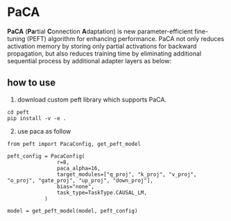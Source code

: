 # PaCA
**PaCA** (**Pa**rtial **C**onnection **A**daptation) is new parameter-efficient fine-tuning (PEFT) algorithm for enhancing performance. PaCA not only reduces activation memory by storing only partial activations for backward propagation, but also reduces training time by eliminating additional sequential process by additional adapter layers as below:

## how to use
1. download custom peft library which supports PaCA.
```
cd peft
pip install -v -e .
```
2. use paca as follow
```
from peft import PacaConfig, get_peft_model

peft_config = PacaConfig(
                r=8,
                paca_alpha=16,
                target_modules=["q_proj", "k_proj", "v_proj", "o_proj", "gate_proj", "up_proj", "down_proj"],
                bias="none",
                task_type=TaskType.CAUSAL_LM,
            )

model = get_peft_model(model, peft_config)
```

